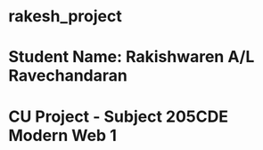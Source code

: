 # rakesh_project
# Student Name: Rakishwaren A/L Ravechandaran
# CU Project - Subject 205CDE Modern Web 1
